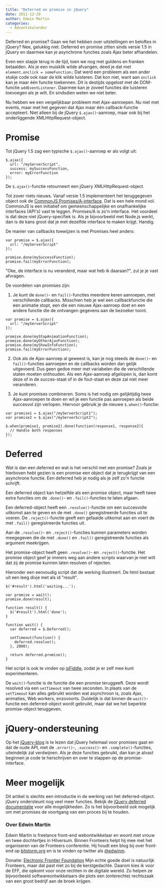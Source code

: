 ```yaml
---
title: "Deferred en promise in jQuery"
date: 2011-12-20
author: Edwin Martin
categories: 
  - Adventskalender
---
```

Deferred en promise? Gaan we het hebben over uitstellingen en beloftes in jQuery? Nee, gelukkig niet. Deferred en promise zitten sinds versie 1.5 in jQuery en daarmee kan je asynchrone functies zoals Ajax beter afhandelen.

Even een stapje terug in de tijd, toen we nog met guldens en franken betaalden. Als je een muisklik wilde afvangen, deed je dat met `element.onclick = someFunction;` Dat werd een probleem als een ander stukje code ook naar de klik wilde luisteren. Dat kon niet, want aan `onclick` kan je maar één functie toekennen. Dit is destijds opgelost met de DOM-functie `addEventListener`. Daarmee kan je zoveel functies die luisteren toevoegen als je wilt. En sindsdien weten we niet beter.

Nu hebben we een vergelijkbaar probleem met Ajax-aanroepen. Nu niet met events, maar met het gegeven dat Ajax maar één callback-functie accepteert. Niet alleen bij de jQuery `$.ajax()`-aanroep, maar ook bij het onderliggende XMLHttpRequest-object.

# Promise

Tot jQuery 1.5 zag een typische `$.ajax()`-aanroep er als volgt uit:

```
$.ajax({
  url: "/myServerScript",
  success: mySuccessFunction,
  error: myErrorFunction
});
```

De `$.ajax()`-functie retourneert een jQuery XMLHttpRequest-object.

Tot zover niets nieuws. Vanaf versie 1.5 implementeert het teruggegeven object ook de [CommonJS Promises/A-interface](http://wiki.commonjs.org/wiki/Promises/A). Dat is een hele mond vol. CommonJS is een initiatief om gemeenschappelijke en onafhankelijke interfaces (API's) vast te leggen. Promises/A is zo'n interface. Het voordeel is dat deze niet jQuery-specifiek is. Als je bijvoorbeeld met Node.js werkt, dan is de kans groot dat je met dezelfde interface te maken krijgt. Handig.

De manier van callbacks toewijzen is met Promises heel anders:

```
var promise = $.ajax({
  url: "/myServerScript"
});

promise.done(mySuccessFunction);
promise.fail(myErrorFunction);
```

"Oke, de interface is nu veranderd, maar wat heb ik daaraan?", zul je je vast afvragen.

De voordelen van promises zijn:

1) Je kunt de `done()`- en `fail()`-functies meerdere keren aanroepen, met verschillende callbacks. Misschien heb je wel een callbackfunctie die een animatie stopt, een die een nieuwe Ajax-aanroep doet en een andere functie die de ontvangen gegevens aan de bezoeker toont.

```
var promise = $.ajax({
  url: "/myServerScript"
});

promise.done(myStopAnimationFunction);
promise.done(myOtherAjaxFunction);
promise.done(myShowInfoFunction);
promise.fail(myErrorFunction);
```

2) Ook als de Ajax-aanroep al geweest is, kan je nog steeds de `done()`- en `fail()`-functies aanroepen en de callbacks worden dan gelijk uitgevoerd. Dus geen gedoe meer met variabelen die de verschillende staten moeten onthouden. Als een Ajax-aanroep afgelopen is, dan komt deze of in de succes-staat of in de fout-staat en deze zal niet meer veranderen.

3) Je kunt promises combineren. Soms is het nodig om gelijktijdig twee Ajax-aanroepen te doen en wil je een functie pas aanroepen als beide succesvol zijn verlopen. Hiervoor gebruik je de nieuwe `$.when()`-functie:

```
var promise1 = $.ajax("/myServerScript1");
var promise2 = $.ajax("/myServerScript2");

$.when(promise1, promise2).done(function(response1, response2){
  // Handle both responses
});
```

# Deferred

Wat is dan een deferred en wat is het verschil met een promise? Zoals je hierboven hebt gezien is een promise een object dat je terugkrijgt van een asynchrone functie. Een deferred heb je nodig als je zelf zo'n functie schrijft.

Een deferred object kan hetzelfde als een promise object, maar heeft twee extra functies om de `.done()`- en `.fail()`-functies te laten afgaan.

Een deferred-object heeft een `.resolve()`-functie om een succesvolle uitkomst aan te geven en de met `.done()` geregistreerde functies uit te voeren. De `.reject()`-functie geeft een gefaalde uitkomst aan en voert de met `.fail()` geregistreerde functies uit.

Aan de `.resolve()`- en `.reject()`-functies kunnen parameters worden meegegeven die de met `.done()` en `.fail()` geregistreerde functies als argument meekrijgen.

Het promise-object heeft geen `.resolve()`- en `.reject()`-functie. Het promise object geef je immers weg aan andere scripts waarvan je niet wilt dat zij de promise kunnen laten resolven of rejecten.

Hieronder een eenvoudig script dat de werking illustreert. De html bestaat uit een leeg divje met als id "result".

```
$('#result').html('waiting...');

var promise = wait();
promise.done(result);

function result() {
  $('#result').html('done');
}

function wait() {
  var deferred = $.Deferred();

  setTimeout(function() {
    deferred.resolve();
  }, 2000);

  return deferred.promise();
}
```

Het script is ook te vinden op [jsFiddle](http://jsfiddle.net/TT3G5/), zodat je er zelf mee kunt experimenteren.

De `wait()`-functie is de functie die een promise teruggeeft. Deze wordt resolved via een `setTimeout` van twee seconden. In plaats van de `setTimeout` kan alles gebruikt worden wat asynchroon is, zoals Ajax, animaties, Web workers, enzovoorts. Duidelijk is dat binnen de `wait()`-functie een deferred-object wordt gebruikt, maar dat we het beperkte promise-object teruggeven.

# jQuery-ondersteuning

Op het [jQuery-blog](http://blog.jquery.com/2011/11/08/building-a-slimmer-jquery/) is te lezen dat jQuery helemaal voor promises gaat en dat de oude API, met de `.error()`-, `.success()`- en `.complete()`-functies, uiteindelijk zal verdwijnen. Als je deze functies gebruikt, dan kan je alvast beginnen je code te herschrijven en over te stappen op de promise-interface.

# Meer mogelijk

Dit artikel is slechts een introductie in de werking van het deferred-object. jQuery ondersteunt nog veel meer functies. Bekijk de [jQuery deferred documentatie](http://api.jquery.com/category/deferred-object/) voor alle mogelijkheden. Zo is het bijvoorbeeld ook mogelijk om met promises de voortgang van een proces bij te houden.

### Over Edwin Martin
<!-- <img src="/archief/_img/2011/12/edwin-martin.jpg" alt="Foto van edwin martin uit 2011" class="floating-portrait"> -->
Edwin Martin is freelance front-end webontwikkelaar en woont met vrouw en twee dochtertjes in Hilversum. Binnen Fronteers helpt hij mee met het organiseren van de Fronteers conferentie. Hij houdt een blog bij over front-end op [bitstorm.org](http://www.bitstorm.org/) en is te vinden op twitter als [@edwinm](https://twitter.com/edwinm).

Donatie: [Electronic Frontier Foundation](https://www.eff.org/)
Mijn echte goede doel is natuurlijk Fronteers, maar dat past niet zo bij de kerstgedachte. Daarom kies ik voor de EFF, die opkomt voor onze rechten in de digitale wereld. Zo helpen ze bijvoorbeeld softwareontwikkelaars die plots een (onterechte) rechtszaak van een groot bedrijf aan de broek krijgen.
